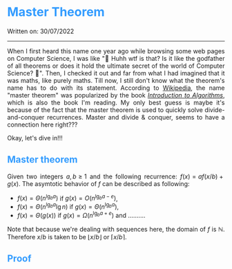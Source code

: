 <div style="text-align:justify">

# <span style="color:#339CFF"> Master Theorem</span>
Written on: 30/07/2022
<hr>

When I first heard this name one year ago while browsing some web pages on Computer Science, I was like "&#129300; Huhh wtf is that? Is it like the godfather of all theorems or does it hold the ultimate secret of the world of Computer Science? &#129316;". Then, I checked it out and far from what I had imagined that it was maths, like purely maths. Till now, I still don't know what the theorem's name has to do with its statement. According to [Wikipedia](https://en.wikipedia.org/wiki/Master_theorem_(analysis_of_algorithms)), the name "master theorem" was popularized by the book [*Introduction to Algorithms*](https://en.wikipedia.org/wiki/Introduction_to_Algorithms), which is also the book I'm reading. My only best guess is maybe it's because of the fact that the master theorem is used to quickly solve divide-and-conquer recurrences. Master and divide & conquer, seems to have a connection here right???

Okay, let's dive in!!!

## <span style="color:#339CFF">Master theorem</span>

Given two integers $a,b \ge 1$ and the following recurrence: $f(x) = a f(x/b) + g(x)$. The asymtotic behavior of $f$ can be described as following:

* $f(x) = \Theta(n^{\lg_b a})$ if $g(x) = O(n^{\lg_ba - e})$,
* $f(x) = \Theta(n^{\lg_b a}\lg n)$ if $g(x) = \Theta(n^{\lg_ba})$,
* $f(x) = \Theta(g(x))$ if $g(x) = \Omega(n^{\lg_ba + e})$ and ..........

Note that because we're dealing with sequences here, the domain of $f$ is $\mathbb{N}$. Therefore $x/b$ is taken to be $\lfloor x/b\rfloor$ or $\lceil x/b \rceil$.

## <span style="color:#339CFF"> Proof </span>

</div>